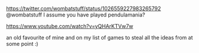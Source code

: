https://twitter.com/wombatstuff/status/1026559227983265792 @wombatstuff I assume you have played pendulamania?

https://www.youtube.com/watch?v=yQHArKTVw7w

an old favourite of mine and on my list of games to steal all the ideas from at some point :)